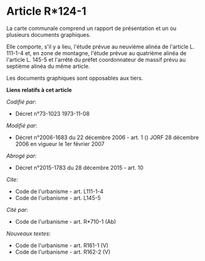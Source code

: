 # Article R*124-1

La carte communale comprend un rapport de présentation et un ou plusieurs documents graphiques. 

Elle comporte, s'il y a lieu, l'étude prévue au neuvième alinéa de l'article L. 111-1-4 et, en zone de montagne, l'étude
prévue au quatrième alinéa de l'article L. 145-5 et l'arrêté du préfet coordonnateur de massif prévu au septième alinéa du
même article. 

Les documents graphiques sont opposables aux tiers.

**Liens relatifs à cet article**

_Codifié par_:

  - Décret n°73-1023 1973-11-08

_Modifié par_:

  - Décret n°2006-1683 du 22 décembre 2006 - art. 1 () JORF 28 décembre 2006 en vigueur le 1er février 2007

_Abrogé par_:

  - Décret n°2015-1783 du 28 décembre 2015 - art. 10

_Cite_:

  - Code de l'urbanisme - art. L111-1-4
  - Code de l'urbanisme - art. L145-5

_Cité par_:

  - Code de l'urbanisme - art. R*710-1 (Ab)

_Nouveaux textes_:

  - Code de l'urbanisme - art. R161-1 (V)
  - Code de l'urbanisme - art. R162-2 (V)
